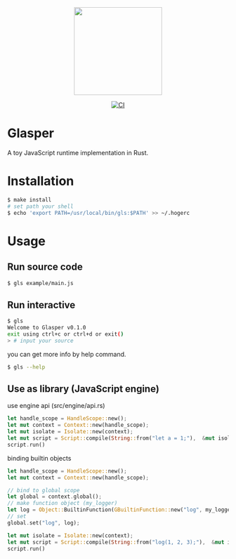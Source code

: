 <div align="center">
  <img src="https://user-images.githubusercontent.com/71201308/191076633-4efad1ee-c458-4309-886f-c5c3336fecb0.png" width="200">
  
  [![CI](https://github.com/Ubugeeei/Glasper/actions/workflows/rust.yml/badge.svg)](https://github.com/Ubugeeei/Glasper/actions/workflows/rust.yml)
</div>

# Glasper

A toy JavaScript runtime implementation in Rust.

# Installation

```sh
$ make install
# set path your shell
$ echo 'export PATH=/usr/local/bin/gls:$PATH' >> ~/.hogerc
```

# Usage

## Run source code
```sh
$ gls example/main.js
```

## Run interactive

```sh
$ gls
Welcome to Glasper v0.1.0
exit using ctrl+c or ctrl+d or exit()
> # input your source
```

you can get more info by help command.
```sh
$ gls --help
```
## Use as library (JavaScript engine)

use engine api (src/engine/api.rs)

```rs
let handle_scope = HandleScope::new();
let mut context = Context::new(handle_scope);
let mut isolate = Isolate::new(context);
let mut script = Script::compile(String::from("let a = 1;"),  &mut isolate.context);
script.run()
```

binding builtin objects
```rs
let handle_scope = HandleScope::new();
let mut context = Context::new(handle_scope);

// bind to global scope
let global = context.global();
// make function object (my_logger)
let log = Object::BuiltinFunction(GBuiltinFunction::new("log", my_logger));
// set
global.set("log", log);

let mut isolate = Isolate::new(context);
let mut script = Script::compile(String::from("log(1, 2, 3);"),  &mut isolate.context);
script.run()
```